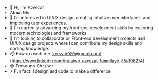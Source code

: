- 👋 Hi, I’m Azeezat
-   About Me
- 👀 I’m interested in UI/UX design, creating intuitive user interfaces, and improving user experiences.
- 🌱 I'm currently advancing my front-end development skills by exploring modern technologies and frameworks
- 💞️ I’m looking to collaborate on Front-end development projects and UI/UX design projects where I can contribute my design skills and codiing knowledge. 
- 📫 How to reach me (zeezah029@gmail.com)(https://www.linkedin.com/in/taiwo-azeezat-funmilayo-65a198274)
- 😄 Pronouns: She/her
- ⚡ Fun fact: I design and code to make a difference

<!---
TaiwoAzeezat/TaiwoAzeezat is a ✨ special ✨ repository because its `README.md` (this file) appears on your GitHub profile.
You can click the Preview link to take a look at your changes.
--->
